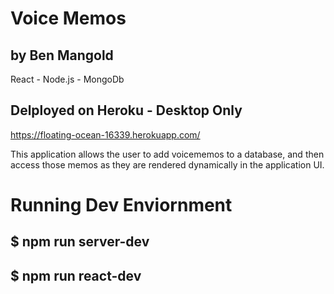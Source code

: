 # Voice Memos
## by Ben Mangold

React - Node.js - MongoDb

## Delployed on Heroku - Desktop Only
https://floating-ocean-16339.herokuapp.com/

This application allows the user to add voicememos to a database, and then access those memos as they are rendered dynamically in the application UI.

# Running Dev Enviornment

## $ npm run server-dev
## $ npm run react-dev

